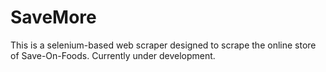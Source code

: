 # SaveMore
This is a selenium-based web scraper designed to scrape the online store of Save-On-Foods.
Currently under development.
